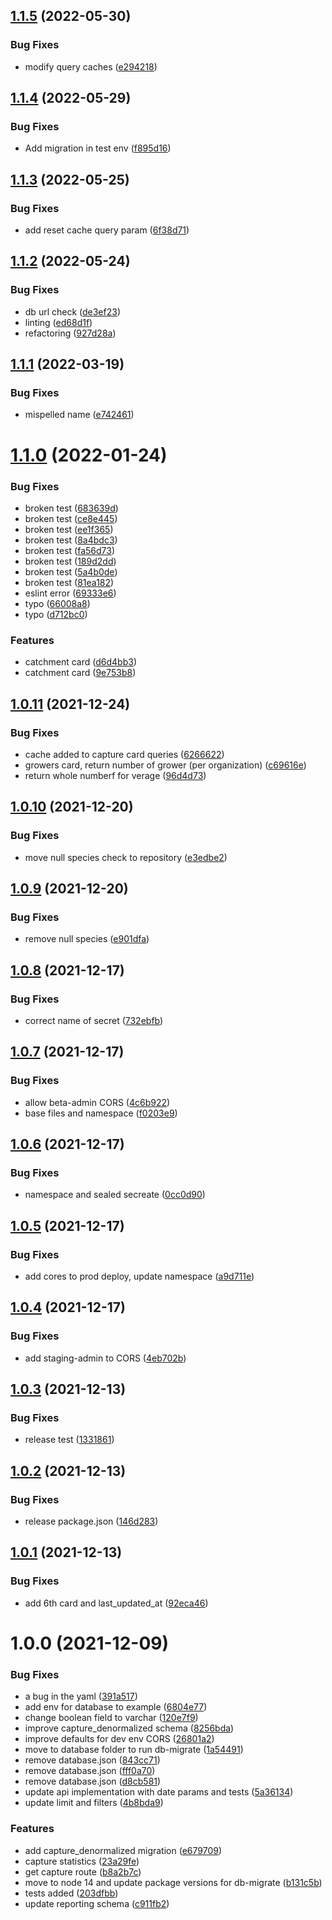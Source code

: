 ## [1.1.5](https://github.com/Greenstand/treetracker-reporting/compare/v1.1.4...v1.1.5) (2022-05-30)


### Bug Fixes

* modify query caches ([e294218](https://github.com/Greenstand/treetracker-reporting/commit/e2942184c6ebe0d695f6957fe61bb3a484b94ccf))

## [1.1.4](https://github.com/Greenstand/treetracker-reporting/compare/v1.1.3...v1.1.4) (2022-05-29)


### Bug Fixes

* Add migration in test env ([f895d16](https://github.com/Greenstand/treetracker-reporting/commit/f895d16ab5744b6166827deafb1450568fd6b0c0))

## [1.1.3](https://github.com/Greenstand/treetracker-reporting/compare/v1.1.2...v1.1.3) (2022-05-25)


### Bug Fixes

* add reset cache query param ([6f38d71](https://github.com/Greenstand/treetracker-reporting/commit/6f38d712b24dcb9013edb7bce1f8d6d8107432b6))

## [1.1.2](https://github.com/Greenstand/treetracker-reporting/compare/v1.1.1...v1.1.2) (2022-05-24)


### Bug Fixes

* db url check ([de3ef23](https://github.com/Greenstand/treetracker-reporting/commit/de3ef237b5719e23f74b049c258d28b905fa4e6a))
* linting ([ed68d1f](https://github.com/Greenstand/treetracker-reporting/commit/ed68d1f5784cdbec1d978527161e8b0f0e881f70))
* refactoring ([927d28a](https://github.com/Greenstand/treetracker-reporting/commit/927d28ad65a71a96540542f0648668583cb5b999))

## [1.1.1](https://github.com/Greenstand/treetracker-reporting/compare/v1.1.0...v1.1.1) (2022-03-19)


### Bug Fixes

* mispelled name ([e742461](https://github.com/Greenstand/treetracker-reporting/commit/e742461ce54787b3f6ba4ab4762cd22c2f42fa0d))

# [1.1.0](https://github.com/Greenstand/treetracker-reporting/compare/v1.0.11...v1.1.0) (2022-01-24)


### Bug Fixes

* broken test ([683639d](https://github.com/Greenstand/treetracker-reporting/commit/683639d508e4e3276040a3f317047f0e9f0b3920))
* broken test ([ce8e445](https://github.com/Greenstand/treetracker-reporting/commit/ce8e445fbb9c2250c84aab6945975e8c1a10c7c1))
* broken test ([ee1f365](https://github.com/Greenstand/treetracker-reporting/commit/ee1f3651739a2ec702820810f97d7548bc82d4b8))
* broken test ([8a4bdc3](https://github.com/Greenstand/treetracker-reporting/commit/8a4bdc33273e73251e64d137eec1a7e5215b84c8))
* broken test ([fa56d73](https://github.com/Greenstand/treetracker-reporting/commit/fa56d737f89d386cdfabf5b9530e6c8cd738d621))
* broken test ([189d2dd](https://github.com/Greenstand/treetracker-reporting/commit/189d2ddaa47bed139f3c06a05fea49a30399db13))
* broken test ([5a4b0de](https://github.com/Greenstand/treetracker-reporting/commit/5a4b0dec42f5fbdd35562cd20096eb555a317ef7))
* broken test ([81ea182](https://github.com/Greenstand/treetracker-reporting/commit/81ea182e17c2bcc58ba915b3b714ebff7815c2e5))
* eslint error ([69333e6](https://github.com/Greenstand/treetracker-reporting/commit/69333e6b962b0abb149c1c678dc675ec73b3f4e6))
* typo ([66008a8](https://github.com/Greenstand/treetracker-reporting/commit/66008a8147099b0083c5194cb9f14a78c0e37b3e))
* typo ([d712bc0](https://github.com/Greenstand/treetracker-reporting/commit/d712bc08a9081b80ff90f5ba95a67dea1c9d8eb7))


### Features

* catchment card ([d6d4bb3](https://github.com/Greenstand/treetracker-reporting/commit/d6d4bb349303d98752982778248f5ba4192b87b4))
* catchment card ([9e753b8](https://github.com/Greenstand/treetracker-reporting/commit/9e753b87a4bb803598956dd085a1134b678d5117))

## [1.0.11](https://github.com/Greenstand/treetracker-reporting/compare/v1.0.10...v1.0.11) (2021-12-24)


### Bug Fixes

* cache added to capture card queries ([6266622](https://github.com/Greenstand/treetracker-reporting/commit/6266622f7f7b6f1750cc965ec7340592f5a77933))
* growers card, return number of grower (per organization) ([c69616e](https://github.com/Greenstand/treetracker-reporting/commit/c69616ea8e78625092b90b993ceb43b48bd275e1))
* return whole numberf for verage ([96d4d73](https://github.com/Greenstand/treetracker-reporting/commit/96d4d731031f47101fa142ed4d28480896316f14))

## [1.0.10](https://github.com/Greenstand/treetracker-reporting/compare/v1.0.9...v1.0.10) (2021-12-20)


### Bug Fixes

* move null species check to repository ([e3edbe2](https://github.com/Greenstand/treetracker-reporting/commit/e3edbe28acd0a1e6d720715ae95159e72801c5e6))

## [1.0.9](https://github.com/Greenstand/treetracker-reporting/compare/v1.0.8...v1.0.9) (2021-12-20)


### Bug Fixes

* remove null species ([e901dfa](https://github.com/Greenstand/treetracker-reporting/commit/e901dfa16242f9d19b470dbe732ab5874617d372))

## [1.0.8](https://github.com/Greenstand/treetracker-reporting/compare/v1.0.7...v1.0.8) (2021-12-17)


### Bug Fixes

* correct name of secret ([732ebfb](https://github.com/Greenstand/treetracker-reporting/commit/732ebfbaf2233f6c6faaf443b91d0a4c658dbab5))

## [1.0.7](https://github.com/Greenstand/treetracker-reporting/compare/v1.0.6...v1.0.7) (2021-12-17)


### Bug Fixes

* allow beta-admin CORS ([4c6b922](https://github.com/Greenstand/treetracker-reporting/commit/4c6b922311e45ccac693b13529d3464eb5527478))
* base files and namespace ([f0203e9](https://github.com/Greenstand/treetracker-reporting/commit/f0203e9145667f76098e8d09a7ec067d5c9044ca))

## [1.0.6](https://github.com/Greenstand/treetracker-reporting/compare/v1.0.5...v1.0.6) (2021-12-17)


### Bug Fixes

* namespace and sealed secreate ([0cc0d90](https://github.com/Greenstand/treetracker-reporting/commit/0cc0d903d1a3e3fa1eae7f803db08c9305d6eac7))

## [1.0.5](https://github.com/Greenstand/treetracker-reporting/compare/v1.0.4...v1.0.5) (2021-12-17)


### Bug Fixes

* add cores to prod deploy, update namespace ([a9d711e](https://github.com/Greenstand/treetracker-reporting/commit/a9d711e80edb5e0e0adea4723e8ab989650f9add))

## [1.0.4](https://github.com/Greenstand/treetracker-reporting/compare/v1.0.3...v1.0.4) (2021-12-17)


### Bug Fixes

* add staging-admin to CORS ([4eb702b](https://github.com/Greenstand/treetracker-reporting/commit/4eb702b6a8d01ec9c2a0b969299c5e578cf8dd55))

## [1.0.3](https://github.com/Greenstand/treetracker-reporting/compare/v1.0.2...v1.0.3) (2021-12-13)


### Bug Fixes

* release test ([1331861](https://github.com/Greenstand/treetracker-reporting/commit/133186130fa90d1b0a2db4d47fbd6b16a291127e))

## [1.0.2](https://github.com/Greenstand/treetracker-reporting/compare/v1.0.1...v1.0.2) (2021-12-13)


### Bug Fixes

* release package.json ([146d283](https://github.com/Greenstand/treetracker-reporting/commit/146d2833504bd24992784607ef36aa081673e1e3))

## [1.0.1](https://github.com/Greenstand/treetracker-reporting/compare/v1.0.0...v1.0.1) (2021-12-13)


### Bug Fixes

* add 6th card and last_updated_at ([92eca46](https://github.com/Greenstand/treetracker-reporting/commit/92eca46f73757361b444f2f6cdcd0606db225934))

# 1.0.0 (2021-12-09)


### Bug Fixes

* a bug in the yaml ([391a517](https://github.com/Greenstand/treetracker-reporting/commit/391a51738a00b1a09470694ae3edc1d1f385f4d5))
* add env for database to example ([6804e77](https://github.com/Greenstand/treetracker-reporting/commit/6804e77efd3b464a92559db59bd08925f478fd5c))
* change boolean field to varchar ([120e7f9](https://github.com/Greenstand/treetracker-reporting/commit/120e7f9e07797d00be6dcebcd304dd1c68f01f82))
* improve capture_denormalized schema ([8256bda](https://github.com/Greenstand/treetracker-reporting/commit/8256bdab010641a41b60b2d12c3c51089f21fca6))
* improve defaults for dev env CORS ([26801a2](https://github.com/Greenstand/treetracker-reporting/commit/26801a220e0dc6d2557636014301123e8af15e89))
* move to database folder to run db-migrate ([1a54491](https://github.com/Greenstand/treetracker-reporting/commit/1a544915b7fbfc250a090a0b48f5ab91e4ef0bca))
* remove database.json ([843cc71](https://github.com/Greenstand/treetracker-reporting/commit/843cc71554a654f06fdad32fe8831135a963aae1))
* remove database.json ([fff0a70](https://github.com/Greenstand/treetracker-reporting/commit/fff0a703f6024bc5bce8e788b9a2e196c933ea68))
* remove database.json ([d8cb581](https://github.com/Greenstand/treetracker-reporting/commit/d8cb581ed5fab3beee4a4c4525a64127304f4cbd))
* update api implementation with date params and tests ([5a36134](https://github.com/Greenstand/treetracker-reporting/commit/5a361340317939c37b15ef9696724e7f08a68020))
* update limit and filters ([4b8bda9](https://github.com/Greenstand/treetracker-reporting/commit/4b8bda92d16174a544783b3a558ec4b39d2e7241))


### Features

* add capture_denormalized migration ([e679709](https://github.com/Greenstand/treetracker-reporting/commit/e679709a40fda30eb515921f2f15a84d945bb763))
* capture statistics ([23a29fe](https://github.com/Greenstand/treetracker-reporting/commit/23a29fe93e641a7b67b8bd97e56fe2a37dcd4382))
* get capture route ([b8a2b7c](https://github.com/Greenstand/treetracker-reporting/commit/b8a2b7cac2a4c46eaf43671d9958c9f3c3c104c3))
* move to node 14 and update package versions for db-migrate ([b131c5b](https://github.com/Greenstand/treetracker-reporting/commit/b131c5ba94508ef0ec757bfbc1730624e84597fc))
* tests added ([203dfbb](https://github.com/Greenstand/treetracker-reporting/commit/203dfbb87294aec99fb43c94d9aef264b4693d98))
* update reporting schema ([c911fb2](https://github.com/Greenstand/treetracker-reporting/commit/c911fb2c6e0078a8aaef6c8a86cbb3ab397d2e4c))
